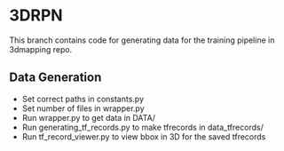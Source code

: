 # 3DRPN
This branch contains code for generating data for the training pipeline in 3dmapping repo.

## Data Generation
* Set correct paths in constants.py
* Set number of files in wrapper.py
* Run wrapper.py to get data in DATA/
* Run generating_tf_records.py to make tfrecords in data_tfrecords/
* Run tf_record_viewer.py to view bbox in 3D for the saved tfrecords



